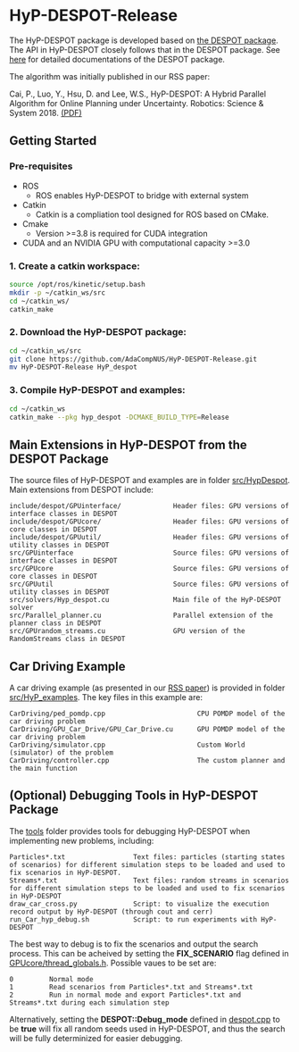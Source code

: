 # HyP-DESPOT-Release

The HyP-DESPOT package is developed based on [the DESPOT package](https://github.com/AdaCompNUS/despot). The API in HyP-DESPOT closely follows that in the DESPOT package. See [here](https://github.com/AdaCompNUS/despot/tree/API_redesign/doc) for detailed documentations of the DESPOT package.

The algorithm was initially published in our RSS paper:

Cai, P., Luo, Y., Hsu, D. and Lee, W.S., HyP-DESPOT: A Hybrid Parallel Algorithm for Online Planning under Uncertainty. Robotics: Science & System 2018. [(PDF)](http://motion.comp.nus.edu.sg/wp-content/uploads/2018/06/rss18hyp.pdf)

## Getting Started

### Pre-requisites
* ROS
  * ROS enables HyP-DESPOT to bridge with external system 
* Catkin
  * Catkin is a compliation tool designed for ROS based on CMake.
* Cmake 
  * Version >=3.8 is required for CUDA integration
* CUDA and an NVIDIA GPU with computational capacity >=3.0
  
### 1. Create a catkin workspace:
```bash
source /opt/ros/kinetic/setup.bash
mkdir -p ~/catkin_ws/src
cd ~/catkin_ws/
catkin_make
```
### 2. Download the HyP-DESPOT package:
```bash
cd ~/catkin_ws/src
git clone https://github.com/AdaCompNUS/HyP-DESPOT-Release.git
mv HyP-DESPOT-Release HyP_despot
```
### 3. Compile HyP-DESPOT and examples:
```bash
cd ~/catkin_ws
catkin_make --pkg hyp_despot -DCMAKE_BUILD_TYPE=Release 
```
## Main Extensions in HyP-DESPOT from the DESPOT Package
The source files of HyP-DESPOT and examples are in folder [src/HypDespot](src/HypDespot). Main extensions from DESPOT include:
```
include/despot/GPUinterface/             Header files: GPU versions of interface classes in DESPOT
include/despot/GPUcore/                  Header files: GPU versions of core classes in DESPOT
include/despot/GPUutil/                  Header files: GPU versions of utility classes in DESPOT
src/GPUinterface                         Source files: GPU versions of interface classes in DESPOT
src/GPUcore                              Source files: GPU versions of core classes in DESPOT
src/GPUutil                              Source files: GPU versions of utility classes in DESPOT
src/solvers/Hyp_despot.cu                Main file of the HyP-DESPOT solver
src/Parallel_planner.cu                  Parallel extension of the planner class in DESPOT
src/GPUrandom_streams.cu                 GPU version of the RandomStreams class in DESPOT
```

## Car Driving Example
A car driving example (as presented in our [RSS paper](http://motion.comp.nus.edu.sg/wp-content/uploads/2018/06/rss18hyp.pdf)) is provided in folder [src/HyP_examples](src/HyP_examples). The key files in this example are:
```
CarDriving/ped_pomdp.cpp                       CPU POMDP model of the car driving problem
CarDriving/GPU_Car_Drive/GPU_Car_Drive.cu      GPU POMDP model of the car driving problem
CarDriving/simulator.cpp                       Custom World (simulator) of the problem
CarDriving/controller.cpp                      The custom planner and the main function
```

## (Optional) Debugging Tools in HyP-DESPOT Package
The  [tools](tools) folder provides tools for debugging HyP-DESPOT when implementing new problems, including:
```
Particles*.txt                 Text files: particles (starting states of scenarios) for different simulation steps to be loaded and used to fix scenarios in HyP-DESPOT.
Streams*.txt                   Text files: random streams in scenarios for different simulation steps to be loaded and used to fix scenarios in HyP-DESPOT
draw_car_cross.py              Script: to visualize the execution record output by HyP-DESPOT (through cout and cerr)
run_Car_hyp_debug.sh           Script: to run experiments with HyP-DESPOT
```
The best way to debug is to fix the scenarios and output the search process. This can be acheived by setting the **FIX_SCENARIO** flag defined in [GPUcore/thread_globals.h](src/HypDespot/include/despot/GPUcore/thread_globals.h). Possible vaues to be set are:
```
0         Normal mode
1         Read scenarios from Particles*.txt and Streams*.txt
2         Run in normal mode and export Particles*.txt and Streams*.txt during each simulation step
```
Alternatively, setting the **DESPOT::Debug_mode** defined in [despot.cpp](src/HypDespot/src/solver/despot.cpp) to be **true** will fix all random seeds used in HyP-DESPOT, and thus the search will be fully determinized for easier debugging.
